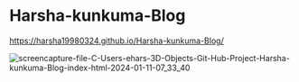 # Harsha-kunkuma-Blog
https://harsha19980324.github.io/Harsha-kunkuma-Blog/

![screencapture-file-C-Users-ehars-3D-Objects-Git-Hub-Project-Harsha-kunkuma-Blog-index-html-2024-01-11-07_33_40](https://github.com/harsha19980324/Harsha-kunkuma-Blog/assets/84613888/898b429a-265b-4917-92ec-1a226acb1a2f)
